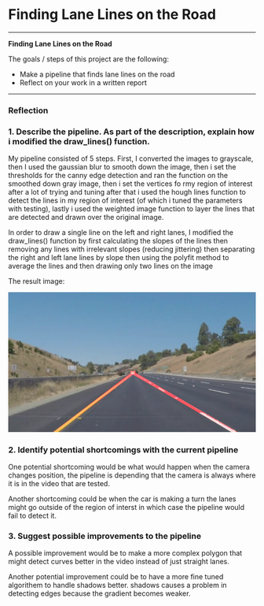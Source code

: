# **Finding Lane Lines on the Road** 

---

**Finding Lane Lines on the Road**

The goals / steps of this project are the following:
* Make a pipeline that finds lane lines on the road
* Reflect on your work in a written report


[//]: # (Image References)

[image1]: ./test_images/output_image.jpg

---

### Reflection

### 1. Describe the pipeline. As part of the description, explain how i modified the draw_lines() function.

My pipeline consisted of 5 steps. First, I converted the images to grayscale, then I used the gaussian blur to smooth down the image, then i set the thresholds for the canny edge detection and ran the function on the smoothed down gray image, then i set the vertices fo rmy region of interest after a lot of trying and tuning after that i used the hough lines function to detect the lines in my region of interest (of which i tuned the parameters with testing), lastly i used the weighted image function to layer the lines that are detected and drawn over the original image.

In order to draw a single line on the left and right lanes, I modified the draw_lines() function by first calculating the slopes of the lines then removing any lines with irrelevant slopes (reducing jittering) then separating the right and left lane lines by slope then using the polyfit method to average the lines and then drawing only two lines on the image

The result image:

![alt text][image1]


### 2. Identify potential shortcomings with the current pipeline


One potential shortcoming would be what would happen when the camera changes position, the pipeline is depending that the camera is always where it is in the video that are tested.

Another shortcoming could be when the car is making a turn the lanes might go outside of the region of interst in which case the pipeline would fail to detect it.


### 3. Suggest possible improvements to the pipeline

A possible improvement would be to make a more complex polygon that might detect curves better in the video instead of just straight lanes.

Another potential improvement could be to have a more fine tuned algorithem to handle shadows better. shadows causes a problem in detecting edges because the gradient becomes weaker.

